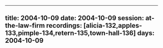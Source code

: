 
---
title: 2004-10-09
date:  2004-10-09
session: at-the-law-firm
recordings: [alicia-132,apples-133,pimple-134,retern-135,town-hall-136]
days: 2004-10-09
---
